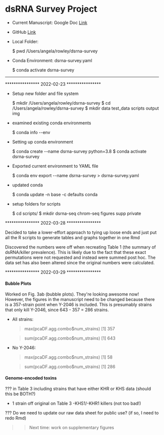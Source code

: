 
dsRNA Survey Project
====================

- Current Manuscript: Google Doc [Link](https://docs.google.com/document/d/12VYn31xDQXrQYVJ30M-PAtjWb1uwu5kt/edit?usp=sharing&ouid=106641077409198019548&rtpof=true&sd=true)

- GitHub [Link]()

- Local Folder:

	$ pwd
	/Users/angela/rowley/dsrna-survey

- Conda Environment: dsrna-survey.yaml

	$ conda activate dsrna-survey
	
---------------------------------------------------------------------------------------------------------

**************** 2022-02-23 ****************

- Setup new folder and file system

	$ mkdir /Users/angela/rowley/dsrna-survey
	$ cd /Users/angela/rowley/dsrna-survey
	$ mkdir data test_data scripts output img

- examined existing conda environments

	$ conda info --env
	
- Setting up conda environment

	$ conda create --name dsrna-survey python=3.8
	$ conda activate dsrna-survey

- Exported current environment to YAML file

	$ conda env export --name dsrna-survey > dsrna-survey.yaml
	
- updated conda

	$ conda update -n base -c defaults conda
	
- setup folders for scripts

	$ cd scripts/
	$ mkdir dsrna-seq chrom-seq figures supp private
	
**************** 2022-03-28 ****************

Decided to take a lower-effort approach to tying up loose ends and just put 
all the R scripts to generate tables and graphs together in one Rmd

Discovered the numbers were off when recreating Table 1 (the summary of dsRNA/killer prevalence).
This is likely due to the fact that these exact permutations were not requested and instead 
were summed post hoc. The data set has also been altered since the original numbers were calculated. 

**************** 2022-03-29 ****************

#### Bubble Plots

Worked on Fig. 3ab (bubble plots). They're looking awesome now!
However, the figures in the manuscript need to be changed because there is a 357-strain point
when Y-2046 is included. This is presumably strains that only kill Y-2046, since 
643 - 357 = 286 strains. 

* All strains:

	> max(pcaDF.agg.combo$num_strains)	[1] 357

	> sum(pcaDF.agg.combo$num_strains)	[1] 643

* No Y-2046:

	> max(pcaDF.agg.combo$num_strains)	[1] 58

	> sum(pcaDF.agg.combo$num_strains)	[1] 286

#### Genome-encoded toxins

??? in Table 3 including strains that have either KHR or KHS data (should this be BOTH?)

- 1 strain off original on Table 3 -KHS1/-KHR1 killers (not too bad!)

??? Do we need to update our raw data sheet for public use? (if so, I need to redo Rmd)

>> Next time: work on supplementary figures



